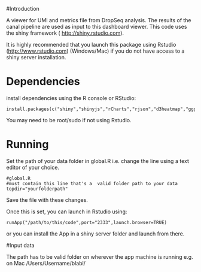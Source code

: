 
#Introduction

A viewer for UMI and metrics file from DropSeq analysis. The results of the canal pipeline are used as input to this dashboard viewer. This code uses the shiny framework ( http://shiny.rstudio.com).

It is highly recommended that you launch this package using Rstudio (http://www.rstudio.com) (Windows/Mac) if you do not have access to a shiny server installation.


# Dependencies

install dependencies using the R console or RStudio:

```
install.packages(c("shiny","shinyjs","rCharts","rjson","d3heatmap","ggplot2","data.table"))
```

You may need to be root/sudo if not using Rstudio.

# Running

Set the path of your data folder in global.R  i.e. change the line using a text editor of your choice.

```
#global.R
#must contain this line that's a  valid folder path to your data
topdir="yourfolderpath"
```

Save the file with these changes. 

Once this is set, you can launch in Rstudio using:


```
runApp("/path/to/this/code",port="2333",launch.browser=TRUE)
```

or you can install the App in a shiny server folder and launch from there.

#Input data

The path has to be valid folder on wherever the app machine is running e.g. on Mac /Users/Username/blabl/



